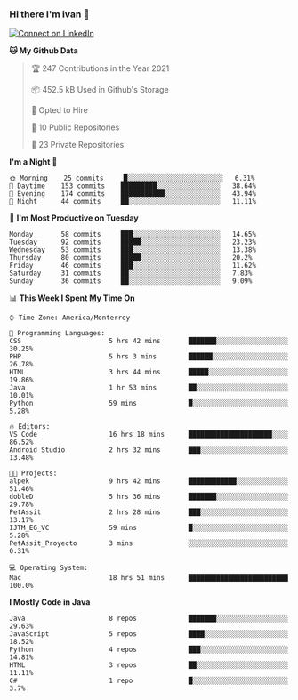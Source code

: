 ### Hi there I'm ivan 👋
[![Connect on LinkedIn](https://img.shields.io/badge/--linkedin?label=LinkedIn&logo=LinkedIn&style=social)](https://www.linkedin.com/in/ivanjtm)
<!--START_SECTION:waka-->
**🐱 My Github Data** 

> 🏆 247 Contributions in the Year 2021
 > 
> 📦 452.5 kB Used in Github's Storage 
 > 
> 💼 Opted to Hire
 > 
> 📜 10 Public Repositories 
 > 
> 🔑 23 Private Repositories  
 > 
**I'm a Night 🦉** 

```text
🌞 Morning    25 commits     █░░░░░░░░░░░░░░░░░░░░░░░░   6.31% 
🌆 Daytime    153 commits    █████████░░░░░░░░░░░░░░░░   38.64% 
🌃 Evening    174 commits    ███████████░░░░░░░░░░░░░░   43.94% 
🌙 Night      44 commits     ██░░░░░░░░░░░░░░░░░░░░░░░   11.11%

```
📅 **I'm Most Productive on Tuesday** 

```text
Monday       58 commits     ███░░░░░░░░░░░░░░░░░░░░░░   14.65% 
Tuesday      92 commits     █████░░░░░░░░░░░░░░░░░░░░   23.23% 
Wednesday    53 commits     ███░░░░░░░░░░░░░░░░░░░░░░   13.38% 
Thursday     80 commits     █████░░░░░░░░░░░░░░░░░░░░   20.2% 
Friday       46 commits     ███░░░░░░░░░░░░░░░░░░░░░░   11.62% 
Saturday     31 commits     ██░░░░░░░░░░░░░░░░░░░░░░░   7.83% 
Sunday       36 commits     ██░░░░░░░░░░░░░░░░░░░░░░░   9.09%

```


📊 **This Week I Spent My Time On** 

```text
⌚︎ Time Zone: America/Monterrey

💬 Programming Languages: 
CSS                      5 hrs 42 mins       ███████░░░░░░░░░░░░░░░░░░   30.25% 
PHP                      5 hrs 3 mins        ██████░░░░░░░░░░░░░░░░░░░   26.78% 
HTML                     3 hrs 44 mins       █████░░░░░░░░░░░░░░░░░░░░   19.86% 
Java                     1 hr 53 mins        ██░░░░░░░░░░░░░░░░░░░░░░░   10.01% 
Python                   59 mins             █░░░░░░░░░░░░░░░░░░░░░░░░   5.28%

🔥 Editors: 
VS Code                  16 hrs 18 mins      █████████████████████░░░░   86.52% 
Android Studio           2 hrs 32 mins       ███░░░░░░░░░░░░░░░░░░░░░░   13.48%

🐱‍💻 Projects: 
alpek                    9 hrs 42 mins       ████████████░░░░░░░░░░░░░   51.46% 
dobleD                   5 hrs 36 mins       ███████░░░░░░░░░░░░░░░░░░   29.78% 
PetAssit                 2 hrs 28 mins       ███░░░░░░░░░░░░░░░░░░░░░░   13.17% 
IJTM_EG_VC               59 mins             █░░░░░░░░░░░░░░░░░░░░░░░░   5.28% 
PetAssit_Proyecto        3 mins              ░░░░░░░░░░░░░░░░░░░░░░░░░   0.31%

💻 Operating System: 
Mac                      18 hrs 51 mins      █████████████████████████   100.0%

```

**I Mostly Code in Java** 

```text
Java                     8 repos             ███████░░░░░░░░░░░░░░░░░░   29.63% 
JavaScript               5 repos             ████░░░░░░░░░░░░░░░░░░░░░   18.52% 
Python                   4 repos             ███░░░░░░░░░░░░░░░░░░░░░░   14.81% 
HTML                     3 repos             ██░░░░░░░░░░░░░░░░░░░░░░░   11.11% 
C#                       1 repo              █░░░░░░░░░░░░░░░░░░░░░░░░   3.7%

```



<!--END_SECTION:waka-->

<!--
<p align="center">
  <img src ="https://github-readme-stats.vercel.app/api?username=ivanjtm&show_icons=true&count_private=true&theme=default&hide_border=true&include_all_commits=true?count_private=true">
  <img src ="https://github-readme-stats.vercel.app/api/top-langs/?username=ivanjtm&layout=compact&hide_border=true&langs_count=50">
  <img src="https://github-readme-stats.vercel.app/api/wakatime?username=ivanjtm&hide_border=true"> 
</p>
-->
